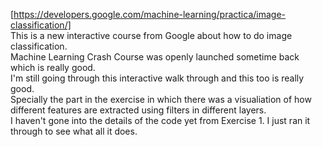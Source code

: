 [https://developers.google.com/machine-learning/practica/image-classification/]   
This is a new interactive course from Google about how to do image classification.  
Machine Learning Crash Course was openly launched sometime back which is really good.  
I'm still going through this interactive walk through and this too is really good.  
Specially the part in the exercise in which there was a visualiation of how different features are extracted using filters in different layers.  
I haven't gone into the details of the code yet from Exercise 1. I just ran it through to see what all it does.  
 